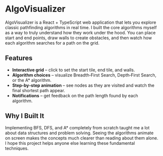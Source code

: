 # AlgoVisualizer

AlgoVisualizer is a React + TypeScript web application that lets you explore classic pathfinding algorithms in real time. I built the core algorithms myself as a way to truly understand how they work under the hood. You can place start and end points, draw walls to create obstacles, and then watch how each algorithm searches for a path on the grid.

## Features

- **Interactive grid** – click to set the start tile, end tile, and walls.
- **Algorithm choices** – visualize Breadth‑First Search, Depth‑First Search, or the A* algorithm.
- **Step‑by‑step animation** – see nodes as they are visited and watch the final shortest path appear.
- **Notifications** – get feedback on the path length found by each algorithm.

## Why I Built It

Implementing BFS, DFS, and A* completely from scratch taught me a lot about data structures and problem solving. Seeing the algorithms animate on screen makes the concepts much clearer than reading about them alone. I hope this project helps anyone else learning these fundamental techniques.

